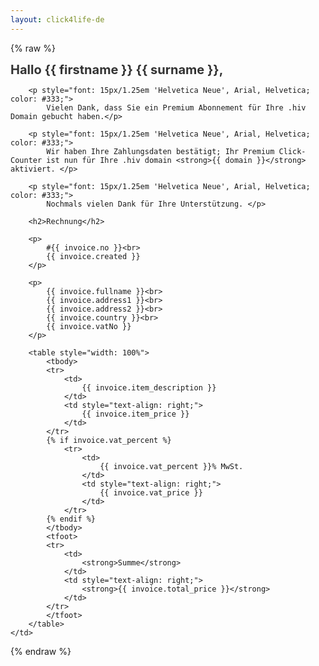 ```yaml
---
layout: click4life-de
---
```


{% raw %}
<tr width="100%" itemscope itemtype="http://schema.org/EmailMessage">
    <td valign="top" align="left" style="background:#fff; padding: 40px;" itemprop="action" itemscope itemtype="http://schema.org/ViewAction">
        <h1 style="font-size: 20px; margin: 0; color: #333;">
            Hallo {{ firstname }} {{ surname }}, </h1>

        <p style="font: 15px/1.25em 'Helvetica Neue', Arial, Helvetica; color: #333;">
            Vielen Dank, dass Sie ein Premium Abonnement für Ihre .hiv Domain gebucht haben.</p>

        <p style="font: 15px/1.25em 'Helvetica Neue', Arial, Helvetica; color: #333;">
            Wir haben Ihre Zahlungsdaten bestätigt; Ihr Premium Click-Counter ist nun für Ihre .hiv domain <strong>{{ domain }}</strong> aktiviert. </p>

        <p style="font: 15px/1.25em 'Helvetica Neue', Arial, Helvetica; color: #333;">
            Nochmals vielen Dank für Ihre Unterstützung. </p>
            
        <h2>Rechnung</h2>
                
        <p>
            #{{ invoice.no }}<br>
            {{ invoice.created }}
        </p>
        
        <p>
            {{ invoice.fullname }}<br>
            {{ invoice.address1 }}<br>
            {{ invoice.address2 }}<br>
            {{ invoice.country }}<br>
            {{ invoice.vatNo }}
        </p>
        
        <table style="width: 100%">
            <tbody>
            <tr>
                <td>
                    {{ invoice.item_description }}
                </td>
                <td style="text-align: right;">
                    {{ invoice.item_price }}
                </td>
            </tr>
            {% if invoice.vat_percent %}
                <tr>
                    <td>
                        {{ invoice.vat_percent }}% MwSt.
                    </td>
                    <td style="text-align: right;">
                        {{ invoice.vat_price }}
                    </td>
                </tr>
            {% endif %} 
            </tbody>
            <tfoot>
            <tr>
                <td>
                    <strong>Summe</strong>
                </td>
                <td style="text-align: right;">
                    <strong>{{ invoice.total_price }}</strong>
                </td>
            </tr>
            </tfoot>
        </table>
    </td>
</tr>
{% endraw %}
